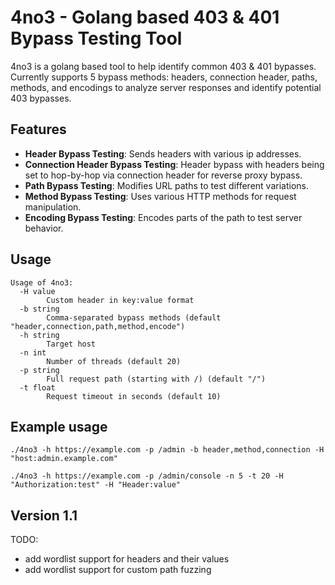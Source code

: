 # 4no3 - Golang based 403 & 401 Bypass Testing Tool

4no3 is a golang based tool to help identify common 403 & 401 bypasses. Currently supports 5 bypass methods: headers, connection header, paths, methods, and encodings to analyze server responses and identify potential 403 bypasses.

## Features
- **Header Bypass Testing**: Sends headers with various ip addresses.
- **Connection Header Bypass Testing**: Header bypass with headers being set to hop-by-hop via connection header for reverse proxy bypass.
- **Path Bypass Testing**: Modifies URL paths to test different variations.
- **Method Bypass Testing**: Uses various HTTP methods for request manipulation.
- **Encoding Bypass Testing**: Encodes parts of the path to test server behavior.

## Usage
```
Usage of 4no3:
  -H value
        Custom header in key:value format
  -b string
        Comma-separated bypass methods (default "header,connection,path,method,encode")
  -h string
        Target host
  -n int
        Number of threads (default 20)
  -p string
        Full request path (starting with /) (default "/")
  -t float
        Request timeout in seconds (default 10)
```

## Example usage
`./4no3 -h https://example.com -p /admin -b header,method,connection -H "host:admin.example.com"`

`./4no3 -h https://example.com -p /admin/console -n 5 -t 20 -H "Authorization:test" -H "Header:value"`

## Version 1.1
TODO:
- add wordlist support for headers and their values
- add wordlist support for custom path fuzzing
